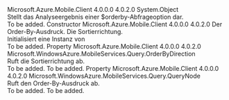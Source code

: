 <Type Name="OrderByNode" FullName="Microsoft.WindowsAzure.MobileServices.Query.OrderByNode">
  <TypeSignature Language="C#" Value="public class OrderByNode" />
  <TypeSignature Language="ILAsm" Value=".class public auto ansi beforefieldinit OrderByNode extends System.Object" />
  <TypeSignature Language="DocId" Value="T:Microsoft.WindowsAzure.MobileServices.Query.OrderByNode" />
  <TypeSignature Language="VB.NET" Value="Public Class OrderByNode" />
  <TypeSignature Language="F#" Value="type OrderByNode = class" />
  <AssemblyInfo>
    <AssemblyName>Microsoft.Azure.Mobile.Client</AssemblyName>
    <AssemblyVersion>4.0.0.0</AssemblyVersion>
    <AssemblyVersion>4.0.2.0</AssemblyVersion>
  </AssemblyInfo>
  <Base>
    <BaseTypeName>System.Object</BaseTypeName>
  </Base>
  <Interfaces />
  <Docs>
    <summary>
            Stellt das Analyseergebnis einer $orderby-Abfrageoption dar.
            </summary>
    <remarks>To be added.</remarks>
  </Docs>
  <Members>
    <Member MemberName=".ctor">
      <MemberSignature Language="C#" Value="public OrderByNode (Microsoft.WindowsAzure.MobileServices.Query.QueryNode expression, Microsoft.WindowsAzure.MobileServices.Query.OrderByDirection direction);" />
      <MemberSignature Language="ILAsm" Value=".method public hidebysig specialname rtspecialname instance void .ctor(class Microsoft.WindowsAzure.MobileServices.Query.QueryNode expression, valuetype Microsoft.WindowsAzure.MobileServices.Query.OrderByDirection direction) cil managed" />
      <MemberSignature Language="DocId" Value="M:Microsoft.WindowsAzure.MobileServices.Query.OrderByNode.#ctor(Microsoft.WindowsAzure.MobileServices.Query.QueryNode,Microsoft.WindowsAzure.MobileServices.Query.OrderByDirection)" />
      <MemberSignature Language="VB.NET" Value="Public Sub New (expression As QueryNode, direction As OrderByDirection)" />
      <MemberSignature Language="F#" Value="new Microsoft.WindowsAzure.MobileServices.Query.OrderByNode : Microsoft.WindowsAzure.MobileServices.Query.QueryNode * Microsoft.WindowsAzure.MobileServices.Query.OrderByDirection -&gt; Microsoft.WindowsAzure.MobileServices.Query.OrderByNode" Usage="new Microsoft.WindowsAzure.MobileServices.Query.OrderByNode (expression, direction)" />
      <MemberType>Constructor</MemberType>
      <AssemblyInfo>
        <AssemblyName>Microsoft.Azure.Mobile.Client</AssemblyName>
        <AssemblyVersion>4.0.0.0</AssemblyVersion>
        <AssemblyVersion>4.0.2.0</AssemblyVersion>
      </AssemblyInfo>
      <Parameters>
        <Parameter Name="expression" Type="Microsoft.WindowsAzure.MobileServices.Query.QueryNode" />
        <Parameter Name="direction" Type="Microsoft.WindowsAzure.MobileServices.Query.OrderByDirection" />
      </Parameters>
      <Docs>
        <param name="expression">Der Order-By-Ausdruck.</param>
        <param name="direction">Die Sortierrichtung.</param>
        <summary>
            Initialisiert eine Instanz von<see cref="T:Microsoft.WindowsAzure.MobileServices.Query.OrderByNode" /></summary>
        <remarks>To be added.</remarks>
      </Docs>
    </Member>
    <Member MemberName="Direction">
      <MemberSignature Language="C#" Value="public Microsoft.WindowsAzure.MobileServices.Query.OrderByDirection Direction { get; }" />
      <MemberSignature Language="ILAsm" Value=".property instance valuetype Microsoft.WindowsAzure.MobileServices.Query.OrderByDirection Direction" />
      <MemberSignature Language="DocId" Value="P:Microsoft.WindowsAzure.MobileServices.Query.OrderByNode.Direction" />
      <MemberSignature Language="VB.NET" Value="Public ReadOnly Property Direction As OrderByDirection" />
      <MemberSignature Language="F#" Value="member this.Direction : Microsoft.WindowsAzure.MobileServices.Query.OrderByDirection" Usage="Microsoft.WindowsAzure.MobileServices.Query.OrderByNode.Direction" />
      <MemberType>Property</MemberType>
      <AssemblyInfo>
        <AssemblyName>Microsoft.Azure.Mobile.Client</AssemblyName>
        <AssemblyVersion>4.0.0.0</AssemblyVersion>
        <AssemblyVersion>4.0.2.0</AssemblyVersion>
      </AssemblyInfo>
      <ReturnValue>
        <ReturnType>Microsoft.WindowsAzure.MobileServices.Query.OrderByDirection</ReturnType>
      </ReturnValue>
      <Docs>
        <summary>
            Ruft die Sortierrichtung ab.
            </summary>
        <value>To be added.</value>
        <remarks>To be added.</remarks>
      </Docs>
    </Member>
    <Member MemberName="Expression">
      <MemberSignature Language="C#" Value="public Microsoft.WindowsAzure.MobileServices.Query.QueryNode Expression { get; }" />
      <MemberSignature Language="ILAsm" Value=".property instance class Microsoft.WindowsAzure.MobileServices.Query.QueryNode Expression" />
      <MemberSignature Language="DocId" Value="P:Microsoft.WindowsAzure.MobileServices.Query.OrderByNode.Expression" />
      <MemberSignature Language="VB.NET" Value="Public ReadOnly Property Expression As QueryNode" />
      <MemberSignature Language="F#" Value="member this.Expression : Microsoft.WindowsAzure.MobileServices.Query.QueryNode" Usage="Microsoft.WindowsAzure.MobileServices.Query.OrderByNode.Expression" />
      <MemberType>Property</MemberType>
      <AssemblyInfo>
        <AssemblyName>Microsoft.Azure.Mobile.Client</AssemblyName>
        <AssemblyVersion>4.0.0.0</AssemblyVersion>
        <AssemblyVersion>4.0.2.0</AssemblyVersion>
      </AssemblyInfo>
      <ReturnValue>
        <ReturnType>Microsoft.WindowsAzure.MobileServices.Query.QueryNode</ReturnType>
      </ReturnValue>
      <Docs>
        <summary>
            Ruft den Order-By-Ausdruck ab.
            </summary>
        <value>To be added.</value>
        <remarks>To be added.</remarks>
      </Docs>
    </Member>
  </Members>
</Type>